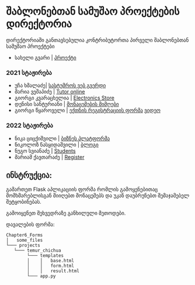 # შაბლონებთან სამუშაო პროექტების დირექტორია

დირექტორიაში განთავსებულია კონტრიბუტორთა პირველი შაბლონებთან სამუშაო პროექტები

- სახელი გვარი | [პროექტი](/მისამართი)
### 2021 სტაჟირება
- უჩა ხმალაძე| [სასტუმროს ვებ გვერდი](/Chapter6_Forms/Projects/ucha_khmaladze)
- მარია ვეშაპიძე | [Tutor online](/Chapter6_Forms/Projects/maria_veshapidze/app.py)
- გიორგი კვარაცხელია | [Electronics Store](/Chapter6_Forms/Projects/Giorgi_Kvaratskhelia/app.py)
- დენისი სანტურიანი | [მონაცემების მიმღები](/Chapter6_Forms/Projects/denis_santuryan/app.py)
- გიორგი წყაროველი | [ექთნის რეგისტრაციის ფორმა](/Chapter6_Forms/Projects/giorgi_tskaroveli) [ვიდეო](https://drive.google.com/file/d/13r3tCPpe4lXptuDzpn-fSxEil1aSQhbY/view?usp=sharing)
### 2022 სტაჟირება
- ნიკა ციცქიშვილი | [ბიზნეს პლატფორმა](/Chapter6_Forms/Projects/nika_tsitskishvili/app.py)
- ნიკოლოზ ნასყიდაშვილი | [ბლოგი](/Chapter6_Forms/Projects/Nikoloz_Naskidashvili)
- ნუგო სვიანაძე | [Students](/Chapter6_Forms/Projects/Nugo_svianadze)
- მარიამ ქავთარაძე | [Register](/Chapter6_Forms/Projects/mariam_kavtaradze)

## ინსტრუქცია:

გამართეთ Flask აპლიკაციის ფორმა რომლის გამოყენებითაც მომხმარებლისგან მიიღებთ მონაცემებს და უკან დაუბრუნებთ შემაჯამებელ შეტყობინებას.

გამოიყენეთ შეხვედრაზე განხილული მეთოდები.

დავალების ფორმა:
```
Chapter6_Forms
│   some_files
└─── projects
   └─── temur_chichua
        └─── templates
        │    │   base.html
        │    │   form.html
        │    │   result.html
        └─── app.py
```

